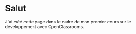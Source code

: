 # Salut
J'ai créé cette page dans le cadre de mon premier cours sur le développement avec OpenClassrooms.